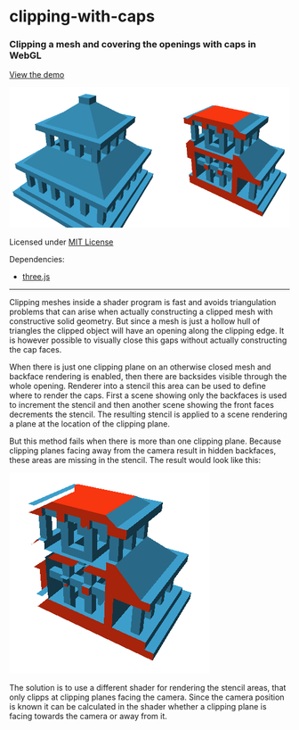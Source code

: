 clipping-with-caps
==================

### Clipping a mesh and covering the openings with caps in WebGL ###

[View the demo](http://daign.github.io/clipping-with-caps/)

![screenshot](./screenshot_01.png)

Licensed under [MIT License](./LICENSE)

Dependencies:
* [three.js](https://github.com/mrdoob/three.js)

---

Clipping meshes inside a shader program is fast and avoids triangulation problems that can arise
when actually constructing a clipped mesh with constructive solid geometry.
But since a mesh is just a hollow hull of triangles the clipped object will have an opening along
the clipping edge.
It is however possible to visually close this gaps without actually constructing the cap faces.

When there is just one clipping plane on an otherwise closed mesh and backface rendering is enabled,
then there are backsides visible through the whole opening.
Renderer into a stencil this area can be used to define where to render the caps.
First a scene showing only the backfaces is used to increment the stencil and then another scene
showing the front faces decrements the stencil.
The resulting stencil is applied to a scene rendering a plane at the location of the clipping plane.

But this method fails when there is more than one clipping plane.
Because clipping planes facing away from the camera result in hidden backfaces, these areas are
missing in the stencil.
The result would look like this:

![screenshot](./screenshot_02.png)

The solution is to use a different shader for rendering the stencil areas, that only clipps at
clipping planes facing the camera.
Since the camera position is known it can be calculated in the shader whether a clipping plane is
facing towards the camera or away from it.


